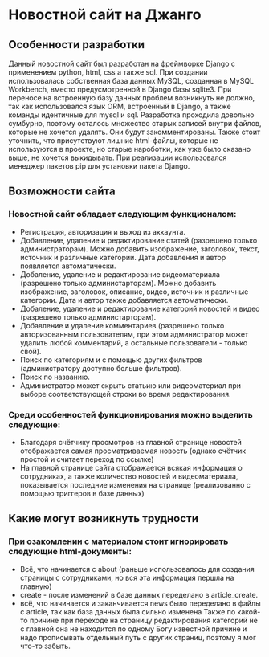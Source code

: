 # Новостной сайт на Джанго

## Особенности разработки
 Данный новостной сайт был разработан на фреймворке Django с применением python, html, css а также sql. При создании использовалась собственная база данных MySQL, созданная в MySQL Workbench, вместо предусмотренной в Django базы sqlite3. При переносе на встроенную базу данных проблем возникнуть не должно, так как использовался язык ORM, встроенный в Django, а также команды идентичные для mysql и sql. Разработка проходила довольно сумбурно, поэтому осталось множество старых записей внутри файлов, которые не хочется удалять. Они будут закомментированы. Также стоит уточнить, что присутствуют лишние html-файлы, которые не используются в проекте, но старые нароботки, как уже было сказано выше, не хочется выкидывать. При реализации использовался менеджер пакетов pip для установки пакета Django.

 
## Возможности сайта
### Новостной сайт обладает следующим функционалом:
* Регистрация, авторизация и выход из аккаунта. 
* Добавление, удаление и редактирование статей (разрешено только администраторам). Можно добавить изображение, заголовок, текст, источник и различные категории. Дата добавления и автор появляется автоматически. 
* Добаление, удаление и редактирование видеоматериала (разрешено только администарторам). Можно добавить изображение, заголовок, описание, видео, источник и различные категории. Дата и автор также добавляется автоматически. 
* Добаление, удаление и редактирование категорий новостей и видео (разрешено только администарторам).
* Добавление и удаление комментариев (разрешено только авторизованным пользователям, при этом администратор может удалить любой комментарий, а остальные пользователи - только свой).
* Поиск по категориям и с помощью других фильтров (администратору доступно больше фильтров).
* Поиск по названию.
* Администратор может скрыть статьию или видеоматериал при выборе соответствующей строки во время редактирования. 
### Среди особенностей функционирования можно выделить следующие:
* Благодаря счётчику просмотров на главной странице новостей отображается самая просматриваемая новость (однако счётчик простой и считает переход по ссылке)
* На главной странице сайта отображается всякая информация о сотрудниках, а также количество новостей и видеоматериала, показывается последние изменения на странице (реализованно с помощью триггеров в базе данных)

## Какие могут возникнуть трудности
### При озакомлении с материалом стоит игнорировать следующие html-документы: 
* Всё, что начинается с about (раньше использовалось для создания страницы с сотрудниками, но вся эта информация першла на главную)
* create - после изменений в базе данных переделано в article_create.
* всё, что начинается и заканчивается news было переделано в файлы с article, так как база данных была сильно изменена
Также по какой-то причине при переходе на страницу редактирования категорий не с главной она не находится по одному Богу известной причине и надо прописывать отдельный путь с других страниц, поэтому я мог что-то забыть. 
